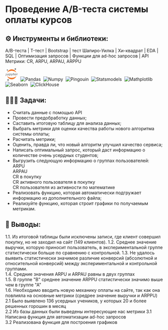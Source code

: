 # Проведение A/B-теста системы оплаты курсов
## ⚙️ Инструменты и библиотеки:
A/B-теста | T-тест | Bootstrap | тест Шапиро-Уилка | Хи-квадрат | EDA | SQL | Оптимизация запросов | Функции для ad-hoc запросов | API 
Метрики: CR, ARPU, ARPAU, ARPPU

<div>
  <img src="https://github.com/devicons/devicon/blob/master/icons/jupyter/jupyter-original-wordmark.svg" title="Jupyter" alt="Jupyter" width="40" height="40"/>&nbsp;
  <img src="https://pandas.pydata.org/static/img/pandas_white.svg" title="Pandas" alt="Pandas" height="40"/>&nbsp;
  <img src="https://camo.githubusercontent.com/6631ab3e404c95feff2366126736bf6b3759e4be11357ea07405a3527b9a3138/68747470733a2f2f696d672e736869656c64732e696f2f62616467652f6e756d70792d2532333031333234332e7376673f7374796c653d666f722d7468652d6261646765266c6f676f3d6e756d7079266c6f676f436f6c6f723d7768697465" title="Numpy" alt="Numpy" height="30"/>&nbsp;
  <img src="https://pingouin-stats.org/build/html/_images/logo_pingouin.png" title="Pingouin" alt="Pingouin" height="30"/>&nbsp;
  <img src="https://avatars.mds.yandex.net/i?id=ed4bb20472a95e34f0ee6dc8de3069ccf373f67d-8497452-images-thumbs&n=13" title="Statsmodels" alt="Statsmodels" height="30"/>&nbsp;
  <img src="https://camo.githubusercontent.com/9e175adcb5e76a230ffd53ed1e78034277d31171b77358865b2be148d0b523d3/68747470733a2f2f696d672e736869656c64732e696f2f62616467652f4d6174706c6f746c69622d2532336666666666662e7376673f7374796c653d666f722d7468652d6261646765266c6f676f3d4d6174706c6f746c6962266c6f676f436f6c6f723d626c61636b" title="Mathplotlib" alt="Mathplotlib" height="30"/>&nbsp;
  <img src="https://avatars.mds.yandex.net/i?id=3b1d13a52ed933827565a138d9a0f7b8cc7df932-12490006-images-thumbs&n=13" title="Seaborn" alt="Seaborn" height="30"/>&nbsp;
  <img src="https://avatars.mds.yandex.net/i?id=8f15f2ddbf0b080a77ed0a53bf419b1d11113da9-9829492-images-thumbs&n=13" title="ClickHouse" alt="ClickHouse" height="30"/>&nbsp;
</div>

## 👩🏻‍💻 Задачи:
- Считать данные с помощью API
- Провести предобработку данных;
- Саставить итоговую таблицу для анализа данных;
- Выбрать метрики для оценки качества работы нового алгоритма системы оплаты;
- Расчитать метрики;
- Оценить, правда ли, что новый алгоритм улучшил качество сервиса;
- Написать оптимальный запрос, который даст информацию о количестве очень усердных студентов;
- Выгрузить следующую информацию о группах пользователей:  
    ARPU  
    ARPAU  
    CR в покупку  
    СR активного пользователя в покупку  
    CR пользователя из активности по математике
- Реализовать функцию, которая автоматически подгружает информацию из дополнительного файла;
- Реализуйте функцию, которая строит графики по получаемым метрикам.

## 🔎 Выводы:
1.1. Из итоговой таблицы были исключены записи, где клиент совершил покупку, но не заходил на сайт (149 клиентов).
1.2. Среднее значение выручки, которую приносит пользователь, в экспериментальной группе статистически больше по сравнению с контрольной. 
1.3. Не удалось выявить статистически значимое различие конверсий (абсолютной и относительной конверсий) между экспериментальной и контрольной группами.  
1.4. Средние значения ARPU и ARPAU равны в двух группах  
1.5. В группе "B" среднее значение ARPPU статистически значимо выше чем в группе "А"  
1.6. Необходимо вводить новую механику оплаты на сайте, так как она повлияла на основные метрики (средрее значение выручки и ARPPU)  
2.1 Было выявлено 136 усердных учеников, у которых 20 и более решенных горошин в месяц  
2.2 Из базы данных были выведены интересующие нас метрики
3.1 Написана функция для автоматизации ad-hoc запросов  
3.2 Реализована функция для построения графиков  
